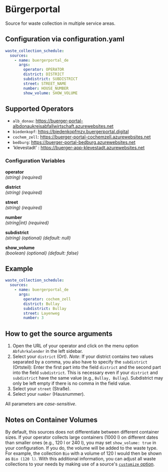 # Bürgerportal

Source for waste collection in multiple service areas.

## Configuration via configuration.yaml

```yaml
waste_collection_schedule:
  sources:
    - name: buergerportal_de
      args:
        operator: OPERATOR
        district: DISTRICT
        subdistrict: SUBDISTRICT
        street: STREET_NAME
        number: HOUSE_NUMBER
        show_volume: SHOW_VOLUME
```

## Supported Operators

- `alb_donau`: <https://buerger-portal-albdonaukreisabfallwirtschaft.azurewebsites.net>
- `biedenkopf`: <https://biedenkopfmzv.buergerportal.digital>
- `cochem_zell`: <https://buerger-portal-cochemzell.azurewebsites.net>
- `bedburg`: <https://buerger-portal-bedburg.azurewebsites.net>
- 'klevestadt' : <https://buerger-app-klevestadt.azurewebsites.net>

### Configuration Variables

**operator**\
_(string) (required)_

**district**\
_(string) (required)_

**street**\
_(string) (required)_

**number**\
_(string|int) (required)_

**subdistrict**\
_(string) (optional) (default: null)_

**show_volume**\
_(boolean) (optional) (default: false)_

## Example

```yaml
waste_collection_schedule:
  sources:
    - name: buergerportal_de
      args:
        operator: cochem_zell
        district: Bullay
        subdistrict: Bullay
        street: Layenweg
        number: 3
```

## How to get the source arguments

1. Open the URL of your operator and click on the menu option `Abfuhrkalender` in the left sidebar.
2. Select your `district` (Ort). _Note_: If your district contains two values separated by a comma, you also have to specify the `subdistrict` (Ortsteil): Enter the first part into the field `district` and the second part into the field `subdistrict`. This is necessary even if your `district` and `subdistrict` have the same value (e.g., `Bullay, Bullay`). Subdistrict may only be left empty if there is no comma in the field value.
3. Select your `street` (Straße).
4. Select your `number` (Hausnummer).

All parameters are _case-sensitive_.

## Notes on Container Volumes

By default, this sources does not differentiate between different container sizes.
If your operator collects large containers (1000 l) on different dates than smaller ones (e.g., 120 l or 240 l), you may set `show_volume: true` in your configuration.
If you do, the volume will be added to the waste type.
For example, the collection `Bio` with a volume of 120 l would then be shown as `Bio (120 l)`.
With this additional information, you can adjust all waste collections to your needs by making use of a source's [`customize` option](../installation.md#configuring-sources).

